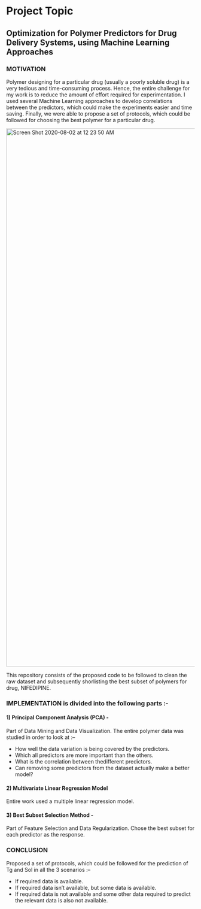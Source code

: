 # Project Topic
## Optimization for Polymer Predictors for Drug Delivery Systems, using Machine Learning Approaches

### MOTIVATION
Polymer designing for a particular drug (usually a poorly soluble drug) is a very tedious and time-consuming process. 
Hence, the entire challenge for my work is to reduce the amount of effort required for experimentation. I used several 
Machine Learning approaches to develop correlations between the predictors, which could make the experiments easier and 
time saving. Finally, we were able to propose a set of protocols, which could be followed for choosing the best polymer 
for a particular drug.

<img width="1438" alt="Screen Shot 2020-08-02 at 12 23 50 AM" src="https://user-images.githubusercontent.com/66521525/89108646-abee8400-d457-11ea-8da0-682e8a407b8c.png">

This repository consists of the proposed code to be followed to clean the raw dataset and subsequently shorlisting the best 
subset of polymers for drug, NIFEDIPINE.

### IMPLEMENTATION is divided into the following parts :-
#### 1) Principal Component Analysis (PCA) - 
Part of Data Mining and Data Visualization. The entire polymer data was studied in order to look at :–
* How well the data variation is being covered by the predictors.
* Which all predictors are more important than the others.
* What is the correlation between thedifferent predictors.
* Can removing some predictors from the dataset actually make a better model?

#### 2) Multivariate Linear Regression Model
Entire work used a multiple linear regression model.

#### 3) Best Subset Selection Method - 
Part of Feature Selection and Data Regularization. Chose the best subset for each predictor as the response.

### CONCLUSION
Proposed a set of protocols, which could be followed for the prediction of Tg and Sol in all the 3 scenarios :–
* If required data is available.
* If required data isn’t available, but some data is available.
* If required data is not available and some other data required to predict the relevant data is also not available.
